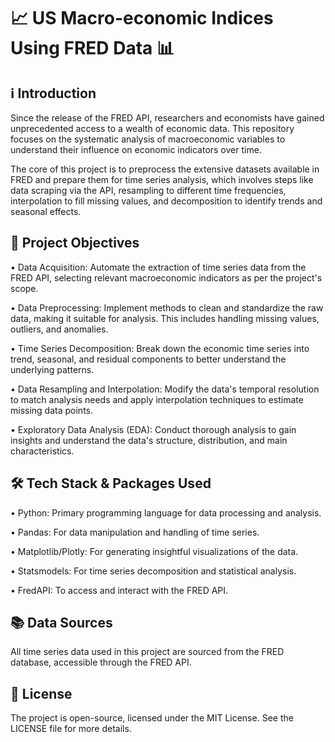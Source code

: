 # 📈 __US Macro-economic Indices Using FRED Data__ 📊


## ℹ️ __Introduction__

Since the release of the FRED API, researchers and economists have gained unprecedented access to a wealth of economic data. This repository focuses on the systematic analysis of macroeconomic variables to understand their influence on economic indicators over time.

The core of this project is to preprocess the extensive datasets available in FRED and prepare them for time series analysis, which involves steps like data scraping via the API, resampling to different time frequencies, interpolation to fill missing values, and decomposition to identify trends and seasonal effects.


## 🎯 __Project Objectives__

• Data Acquisition: Automate the extraction of time series data from the FRED API, selecting relevant macroeconomic indicators as per the project's scope.


• Data Preprocessing: Implement methods to clean and standardize the raw data, making it suitable for analysis. This includes handling missing values, outliers, and anomalies.


• Time Series Decomposition: Break down the economic time series into trend, seasonal, and residual components to better understand the underlying patterns.


• Data Resampling and Interpolation: Modify the data's temporal resolution to match analysis needs and apply interpolation techniques to estimate missing data points.


• Exploratory Data Analysis (EDA): Conduct thorough analysis to gain insights and understand the data's structure, distribution, and main characteristics.


## 🛠 __Tech Stack & Packages Used__

• Python: Primary programming language for data processing and analysis.

• Pandas: For data manipulation and handling of time series.

• Matplotlib/Plotly: For generating insightful visualizations of the data.

• Statsmodels: For time series decomposition and statistical analysis.

• FredAPI: To access and interact with the FRED API.

## 📚 __Data Sources__

All time series data used in this project are sourced from the FRED database, accessible through the FRED API.

## 📄 __License__

The project is open-source, licensed under the MIT License. See the LICENSE file for more details.
